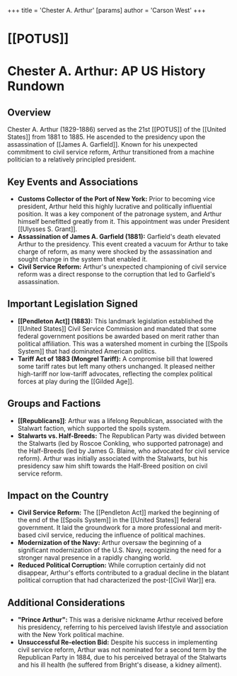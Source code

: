 +++
 title = 'Chester A. Arthur'
[params]
	author = 'Carson West'
+++
# [[POTUS]]
# Chester A. Arthur: AP US History Rundown

## Overview

Chester A. Arthur (1829-1886) served as the 21st [[POTUS]] of the [[United States]] from 1881 to 1885. He ascended to the presidency upon the assassination of [[James A. Garfield]]. Known for his unexpected commitment to civil service reform, Arthur transitioned from a machine politician to a relatively principled president.

## Key Events and Associations

*   **Customs Collector of the Port of New York:** Prior to becoming vice president, Arthur held this highly lucrative and politically influential position. It was a key component of the patronage system, and Arthur himself benefitted greatly from it. This appointment was under President [[Ulysses S. Grant]].
*   **Assassination of James A. Garfield (1881):** Garfield's death elevated Arthur to the presidency. This event created a vacuum for Arthur to take charge of reform, as many were shocked by the assassination and sought change in the system that enabled it.
*   **Civil Service Reform:** Arthur's unexpected championing of civil service reform was a direct response to the corruption that led to Garfield's assassination.

## Important Legislation Signed

*   **[[Pendleton Act]] (1883):** This landmark legislation established the [[United States]] Civil Service Commission and mandated that some federal government positions be awarded based on merit rather than political affiliation. This was a watershed moment in curbing the [[Spoils System]] that had dominated American politics.
*   **Tariff Act of 1883 (Mongrel Tariff):** A compromise bill that lowered some tariff rates but left many others unchanged. It pleased neither high-tariff nor low-tariff advocates, reflecting the complex political forces at play during the [[Gilded Age]].

## Groups and Factions

*   **[[Republicans]]**: Arthur was a lifelong Republican, associated with the Stalwart faction, which supported the spoils system.
*   **Stalwarts vs. Half-Breeds:** The Republican Party was divided between the Stalwarts (led by Roscoe Conkling, who supported patronage) and the Half-Breeds (led by James G. Blaine, who advocated for civil service reform). Arthur was initially associated with the Stalwarts, but his presidency saw him shift towards the Half-Breed position on civil service reform.

## Impact on the Country

*   **Civil Service Reform:** The [[Pendleton Act]] marked the beginning of the end of the [[Spoils System]] in the [[United States]] federal government. It laid the groundwork for a more professional and merit-based civil service, reducing the influence of political machines.
*   **Modernization of the Navy:** Arthur oversaw the beginning of a significant modernization of the U.S. Navy, recognizing the need for a stronger naval presence in a rapidly changing world.
*   **Reduced Political Corruption:** While corruption certainly did not disappear, Arthur's efforts contributed to a gradual decline in the blatant political corruption that had characterized the post-[[Civil War]] era.

## Additional Considerations

*   **"Prince Arthur":** This was a derisive nickname Arthur received before his presidency, referring to his perceived lavish lifestyle and association with the New York political machine.
*   **Unsuccessful Re-election Bid:** Despite his success in implementing civil service reform, Arthur was not nominated for a second term by the Republican Party in 1884, due to his perceived betrayal of the Stalwarts and his ill health (he suffered from Bright's disease, a kidney ailment).
        
